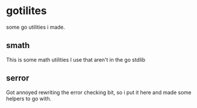 # gotilites
some go utilities i made.

## smath
This is some math utilities I use that aren't in the go stdlib

## serror
Got annoyed rewriting the error checking bit, so i put it here and made some helpers to go with.



